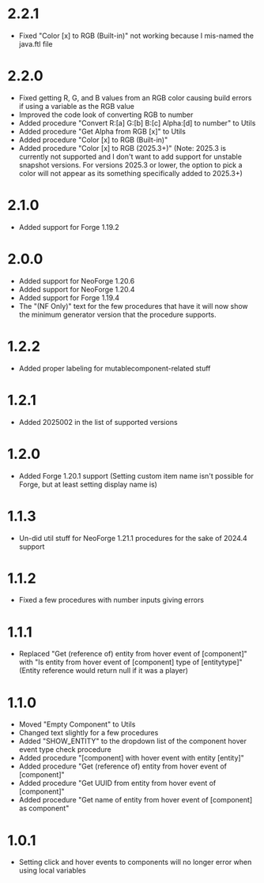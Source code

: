 # 2.2.1
- Fixed "Color [x] to RGB (Built-in)" not working because I mis-named the java.ftl file
# 2.2.0
- Fixed getting R, G, and B values from an RGB color causing build errors if using a variable as the RGB value
- Improved the code look of converting RGB to number
- Added procedure "Convert R:[a] G:[b] B:[c] Alpha:[d] to number" to Utils
- Added procedure "Get Alpha from RGB [x]" to Utils
- Added procedure "Color [x] to RGB (Built-in)"
- Added procedure "Color [x] to RGB (2025.3+)" (Note: 2025.3 is currently not supported and I don't want to add support for unstable snapshot versions. For versions 2025.3 or lower, the option to pick a color will not appear as its something specifically added to 2025.3+)
# 2.1.0
- Added support for Forge 1.19.2
# 2.0.0
- Added support for NeoForge 1.20.6
- Added support for NeoForge 1.20.4
- Added support for Forge 1.19.4
- The "(NF Only)" text for the few procedures that have it will now show the minimum generator version that the procedure supports.
# 1.2.2
- Added proper labeling for mutablecomponent-related stuff
# 1.2.1
- Added 2025002 in the list of supported versions
# 1.2.0
- Added Forge 1.20.1 support (Setting custom item name isn't possible for Forge, but at least setting display name is)
# 1.1.3
- Un-did util stuff for NeoForge 1.21.1 procedures for the sake of 2024.4 support
# 1.1.2
- Fixed a few procedures with number inputs giving errors
# 1.1.1
- Replaced "Get (reference of) entity from hover event of [component]" with "Is entity from hover event of [component] type of [entitytype]" (Entity reference would return null if it was a player)
# 1.1.0
- Moved "Empty Component" to Utils
- Changed text slightly for a few procedures
- Added "SHOW_ENTITY" to the dropdown list of the component hover event type check procedure
- Added procedure "[component] with hover event with entity [entity]"
- Added procedure "Get (reference of) entity from hover event of [component]"
- Added procedure "Get UUID from entity from hover event of [component]"
- Added procedure "Get name of entity from hover event of [component] as component"
# 1.0.1
- Setting click and hover events to components will no longer error when using local variables
